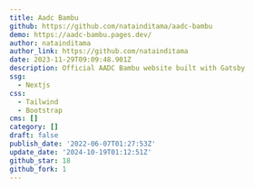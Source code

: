 ```yaml
---
title: Aadc Bambu
github: https://github.com/natainditama/aadc-bambu
demo: https://aadc-bambu.pages.dev/
author: natainditama
author_link: https://github.com/natainditama
date: 2023-11-29T09:09:48.901Z
description: Official AADC Bambu website built with Gatsby
ssg:
  - Nextjs
css:
  - Tailwind
  - Bootstrap
cms: []
category: []
draft: false
publish_date: '2022-06-07T01:27:53Z'
update_date: '2024-10-19T01:12:51Z'
github_star: 18
github_fork: 1
---
```

